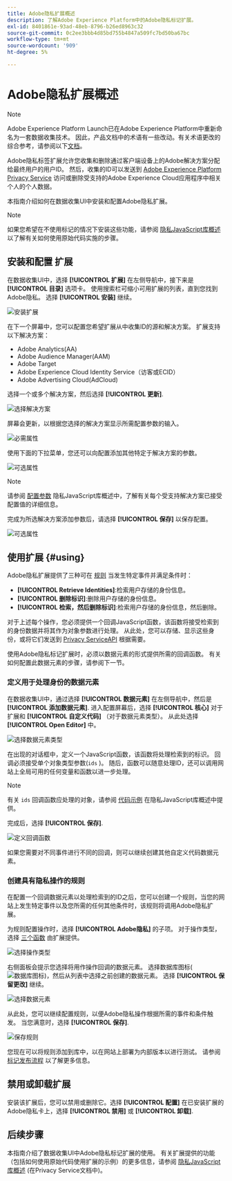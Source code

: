 ```yaml
---
title: Adobe隐私扩展概述
description: 了解Adobe Experience Platform中的Adobe隐私标记扩展。
exl-id: 8401861e-93ad-48eb-8796-b26ed8963c32
source-git-commit: 0c2ee3bbb4d85bd755b4847a509fc7bd50ba67bc
workflow-type: tm+mt
source-wordcount: '909'
ht-degree: 5%

---
```


# Adobe隐私扩展概述

>[!NOTE]
>
>Adobe Experience Platform Launch已在Adobe Experience Platform中重新命名为一套数据收集技术。 因此，产品文档中的术语有一些改动。有关术语更改的综合参考，请参阅以下[文档](../../../term-updates.md)。

Adobe隐私标签扩展允许您收集和删除通过客户端设备上的Adobe解决方案分配给最终用户的用户ID。 然后，收集的ID可以发送到 [Adobe Experience Platform Privacy Service](../../../../privacy-service/home.md) 访问或删除受支持的Adobe Experience Cloud应用程序中相关个人的个人数据。

本指南介绍如何在数据收集UI中安装和配置Adobe隐私扩展。

>[!NOTE]
>
>如果您希望在不使用标记的情况下安装这些功能，请参阅 [隐私JavaScript库概述](../../../../privacy-service/js-library.md) 以了解有关如何使用原始代码实施的步骤。

## 安装和配置 扩展

在数据收集UI中，选择 **[!UICONTROL 扩展]** 在左侧导航中，接下来是 **[!UICONTROL 目录]** 选项卡。 使用搜索栏可缩小可用扩展的列表，直到您找到Adobe隐私。 选择 **[!UICONTROL 安装]** 继续。

![安装扩展](../../../images/extensions/privacy/install.png)

在下一个屏幕中，您可以配置您希望扩展从中收集ID的源和解决方案。 扩展支持以下解决方案：

* Adobe Analytics(AA)
* Adobe Audience Manager(AAM)
* Adobe Target
* Adobe Experience Cloud Identity Service（访客或ECID）
* Adobe Advertising Cloud(AdCloud)

选择一个或多个解决方案，然后选择 **[!UICONTROL 更新]**.

![选择解决方案](../../../images/extensions/privacy/select-solutions.png)

屏幕会更新，以根据您选择的解决方案显示所需配置参数的输入。

![必需属性](../../../images/extensions/privacy/required-properties.png)

使用下面的下拉菜单，您还可以向配置添加其他特定于解决方案的参数。

![可选属性](../../../images/extensions/privacy/optional-properties.png)

>[!NOTE]
>
>请参阅 [配置参数](../../../../privacy-service/js-library.md#config-params) 隐私JavaScript库概述中，了解有关每个受支持解决方案已接受配置值的详细信息。

完成为所选解决方案添加参数后，请选择 **[!UICONTROL 保存]** 以保存配置。

![可选属性](../../../images/extensions/privacy/save-config.png)

## 使用扩展 {#using}

Adobe隐私扩展提供了三种可在 [规则](../../../ui/managing-resources/rules.md) 当发生特定事件并满足条件时：

* **[!UICONTROL Retrieve Identities]**:检索用户存储的身份信息。
* **[!UICONTROL 删除标识]**:删除用户存储的身份信息。
* **[!UICONTROL 检索，然后删除标识]**:检索用户存储的身份信息，然后删除。

对于上述每个操作，您必须提供一个回调JavaScript函数，该函数将接受检索到的身份数据并将其作为对象参数进行处理。 从此处，您可以存储、显示这些身份，或将它们发送到 [Privacy ServiceAPI](../../../../privacy-service/api/overview.md) 根据需要。

使用Adobe隐私标记扩展时，必须以数据元素的形式提供所需的回调函数。 有关如何配置此数据元素的步骤，请参阅下一节。

### 定义用于处理身份的数据元素

在数据收集UI中，通过选择 **[!UICONTROL 数据元素]** 在左侧导航中，然后是 **[!UICONTROL 添加数据元素]**. 进入配置屏幕后，选择 **[!UICONTROL 核心]** 对于扩展和 **[!UICONTROL 自定义代码]** （对于数据元素类型）。 从此处选择 **[!UICONTROL Open Editor]** 中。

![选择数据元素类型](../../../images/extensions/privacy/data-element-type.png)

在出现的对话框中，定义一个JavaScript函数，该函数将处理检索到的标识。 回调必须接受单个对象类型参数(`ids` )。 随后，函数可以随意处理ID，还可以调用网站上全局可用的任何变量和函数以进一步处理。

>[!NOTE]
>
>有关 `ids` 回调函数应处理的对象，请参阅 [代码示例](../../../../privacy-service/js-library.md#samples) 在隐私JavaScript库概述中提供。

完成后，选择 **[!UICONTROL 保存]**.

![定义回调函数](../../../images/extensions/privacy/define-custom-code.png)

如果您需要对不同事件进行不同的回调，则可以继续创建其他自定义代码数据元素。

### 创建具有隐私操作的规则

在配置一个回调数据元素以处理检索到的ID之后，您可以创建一个规则，当您的网站上发生特定事件以及您所需的任何其他条件时，该规则将调用Adobe隐私扩展。

为规则配置操作时，选择 **[!UICONTROL Adobe隐私]** 的子项。 对于操作类型，选择 [三个函数](#using) 由扩展提供。

![选择操作类型](../../../images/extensions/privacy/action-type.png)

右侧面板会提示您选择将用作操作回调的数据元素。 选择数据库图标(![数据库图标](../../../images/extensions/privacy/database.png))，然后从列表中选择之前创建的数据元素。 选择 **[!UICONTROL 保留更改]** 继续。

![选择数据元素](../../../images/extensions/privacy/add-data-element.png)

从此处，您可以继续配置规则，以便Adobe隐私操作根据所需的事件和条件触发。 当您满意时，选择 **[!UICONTROL 保存]**.

![保存规则](../../../images/extensions/privacy/save-rule.png)

您现在可以将规则添加到库中，以在网站上部署为内部版本以进行测试。 请参阅 [标记发布流程](../../../ui/publishing/overview.md) 以了解更多信息。

## 禁用或卸载扩展

安装该扩展后，您可以禁用或删除它。选择 **[!UICONTROL 配置]** 在已安装扩展的Adobe隐私卡上，选择 **[!UICONTROL 禁用]** 或 **[!UICONTROL 卸载]**.

## 后续步骤

本指南介绍了数据收集UI中Adobe隐私标记扩展的使用。 有关扩展提供的功能（包括如何使用原始代码使用扩展的示例）的更多信息，请参阅 [隐私JavaScript库概述](../../../../privacy-service/js-library.md) (在Privacy Service文档中)。
